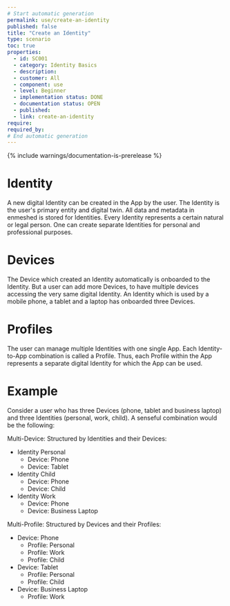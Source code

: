 ```yaml
---
# Start automatic generation
permalink: use/create-an-identity
published: false
title: "Create an Identity"
type: scenario
toc: true
properties:
  - id: SC001
  - category: Identity Basics
  - description:
  - customer: All
  - component: use
  - level: Beginner
  - implementation status: DONE
  - documentation status: OPEN
  - published:
  - link: create-an-identity
require:
required_by:
# End automatic generation
---
```


{% include warnings/documentation-is-prerelease %}

# Identity

A new digital Identity can be created in the App by the user. The Identity is the user's primary entity and digital twin. All data and metadata in enmeshed is stored for Identities. Every Identity represents a certain natural or legal person. One can create separate Identities for personal and professional purposes.

# Devices

The Device which created an Identity automatically is onboarded to the Identity. But a user can add more Devices, to have multiple devices accessing the very same digital Identity. An Identity which is used by a mobile phone, a tablet and a laptop has onboarded three Devices.

# Profiles

The user can manage multiple Identities with one single App. Each Identity-to-App combination is called a Profile. Thus, each Profile within the App represents a separate digital Identity for which the App can be used.

# Example

Consider a user who has three Devices (phone, tablet and business laptop) and three Identities (personal, work, child). A senseful combination would be the following:

Multi-Device: Structured by Identities and their Devices:

- Identity Personal
  - Device: Phone
  - Device: Tablet
- Identity Child
  - Device: Phone
  - Device: Child
- Identity Work
  - Device: Phone
  - Device: Business Laptop

Multi-Profile: Structured by Devices and their Profiles:

- Device: Phone
  - Profile: Personal
  - Profile: Work
  - Profile: Child
- Device: Tablet
  - Profile: Personal
  - Profile: Child
- Device: Business Laptop
  - Profile: Work
